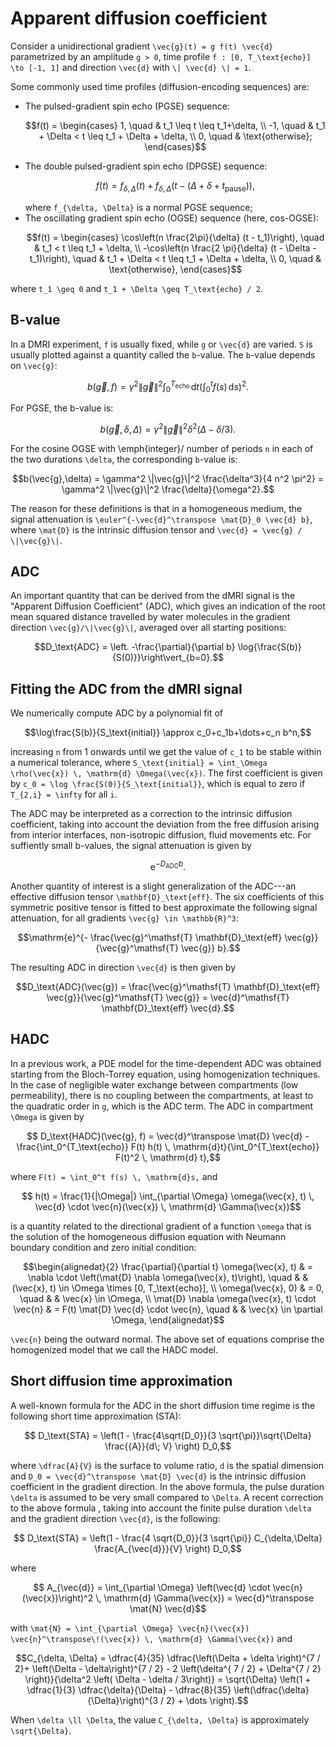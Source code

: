 # Apparent diffusion coefficient

Consider a unidirectional gradient ``\vec{g}(t) = g f(t) \vec{d}`` parametrized by an
amplitude ``g > 0``, time profile ``f : [0, T_\text{echo}] \to [-1, 1]`` and direction
``\vec{d}`` with ``\| \vec{d} \| = 1``.

Some commonly used time profiles (diffusion-encoding sequences) are:

- The pulsed-gradient spin echo (PGSE) sequence:
  ```math
  f(t) =
  \begin{cases}
  1, \quad & t_1 \leq t \leq t_1+\delta, \\
  -1, \quad & t_1 + \Delta < t \leq t_1 + \Delta + \delta, \\
  0, \quad & \text{otherwise};
  \end{cases}
  ```
- The double pulsed-gradient spin echo (DPGSE) sequence:
  ```math
  f(t) = f_{\delta, \Delta}(t) + f_{\delta, \Delta}\left(t - (\Delta + \delta +
  t_\text{pause}) \right),
  ```
  where ``f_{\delta, \Delta}`` is a normal PGSE sequence;
- The oscillating gradient spin echo (OGSE) sequence (here, cos-OGSE):
  ```math
  f(t) =
  \begin{cases}
      \cos\left(n \frac{2\pi}{\delta} (t - t_1)\right), \quad & t_1 < t \leq t_1
      + \delta, \\
      -\cos\left(n \frac{2 \pi}{\delta} (t - \Delta - t_1)\right), \quad & t_1 + \Delta < t
      \leq t_1 + \Delta + \delta, \\
      0, \quad & \text{otherwise},
  \end{cases}
  ```

where ``t_1 \geq 0`` and ``t_1 + \Delta \geq T_\text{echo} / 2``.

## B-value

In a DMRI experiment, ``f`` is usually fixed, while `g` or ``\vec{d}`` are varied. ``S`` is
usually plotted against a quantity called the ``b``-value. The ``b``-value depends on
``\vec{g}``:

```math
b(\vec{g}, f) = \gamma^2 \|\vec{g}\|^2 \int_0^{T_\text{echo}} \, \mathrm{d}t\left(\int_0^t
f(s)\,\mathrm{d}s\right)^2.
```

For PGSE, the b-value is:

```math
b(\vec{g},\delta,\Delta) = \gamma^2 \|\vec{g}\|^2 \delta^2 \left(\Delta - \delta/3\right).
```

For the cosine OGSE with \emph{integer}\/ number of periods ``n`` in each of the two
durations ``\delta``, the corresponding ``b``-value is:

```math
b(\vec{g},\delta) = \gamma^2 \|\vec{g}\|^2 \frac{\delta^3}{4 n^2 \pi^2} = \gamma^2
\|\vec{g}\|^2 \frac{\delta}{\omega^2}.
```

The reason for these definitions is that in a homogeneous medium, the signal attenuation is
``\euler^{-\vec{d}^\transpose \mat{D}_0 \vec{d} b}``, where ``\mat{D}``
is the intrinsic diffusion tensor and ``\vec{d} = \vec{g} / \|\vec{g}\|``.

## ADC

An important quantity that can be derived from the dMRI signal is the "Apparent Diffusion
Coefficient" (ADC), which gives an indication of the root mean squared distance travelled
by water molecules in the gradient direction ``\vec{g}/\|\vec{g}\|``, averaged over all
starting positions:

```math
D_\text{ADC} = \left. -\frac{\partial}{\partial b} \log{\frac{S(b)}{S(0)}}\right\vert_{b=0}.
```

## Fitting the ADC from the dMRI signal

We numerically compute ADC by a polynomial fit of

```math
\log\frac{S(b)}{S_\text{initial}} \approx c_0+c_1b+\dots+c_n b^n,
```

increasing ``n`` from 1 onwards until we get the value of ``c_1`` to be stable within a
numerical tolerance, where ``S_\text{initial} = \int_\Omega \rho(\vec{x}) \, \mathrm{d}
\Omega(\vec{x})``. The first coefficient is given by ``c_0 = \log
\frac{S(0)}{S_\text{initial}}``, which is equal to zero if ``T_{2,i} = \infty`` for all
``i``.

The ADC may be interpreted as a correction to the intrinsic diffusion coefficient, taking
into account the deviation from the free diffusion arising from interior interfaces,
non-isotropic diffusion, fluid movements etc. For suffiently small b-values, the signal
attenuation is given by

```math
\mathrm{e}^{-D_\text{ADC} b}.
```

Another quantity of interest is a slight generalization of the ADC---an effective diffusion
tensor ``\mathbf{D}_\text{eff}``. The six coefficients of this symmetric positive tensor is
fitted to best approximate the following signal attenuation, for all gradients ``\vec{g} \in
\mathbb{R}^3``:

```math
\mathrm{e}^{- \frac{\vec{g}^\mathsf{T} \mathbf{D}_\text{eff} \vec{g}}{\vec{g}^\mathsf{T}
\vec{g}} b}.
```

The resulting ADC in direction ``\vec{d}`` is then given by

```math
D_\text{ADC}(\vec{g}) = \frac{\vec{g}^\mathsf{T} \mathbf{D}_\text{eff}
\vec{g}}{\vec{g}^\mathsf{T} \vec{g}} = \vec{d}^\mathsf{T} \mathbf{D}_\text{eff} \vec{d}.
```

## HADC

In a previous work, a PDE model for the time-dependent ADC was obtained
starting from the Bloch-Torrey equation, using homogenization techniques. In the case of
negligible water exchange between compartments (low permeability), there is no coupling
between the compartments, at least to the quadratic order in ``g``, which is the ADC term.
The ADC in compartment ``\Omega`` is given by

```math
    D_\text{HADC}(\vec{g}, f) = \vec{d}^\transpose \mat{D} \vec{d} -
    \frac{\int_0^{T_\text{echo}} F(t) h(t) \, \mathrm{d}t}{\int_0^{T_\text{echo}} F(t)^2 \,
    \mathrm{d} t},
```

where ``F(t) = \int_0^t f(s) \, \mathrm{d}s,`` and

```math
    h(t) = \frac{1}{|\Omega|} \int_{\partial \Omega} \omega(\vec{x}, t) \, \vec{d} \cdot
    \vec{n}(\vec{x}) \, \mathrm{d} \Gamma(\vec{x})
```

is a quantity related to the directional gradient of a function ``\omega`` that is the
solution of the homogeneous diffusion equation with Neumann boundary condition and zero
initial condition:

```math
\begin{alignedat}{2}
    \frac{\partial}{\partial t} \omega(\vec{x}, t) & = \nabla \cdot \left(\mat{D} \nabla
    \omega(\vec{x}, t)\right), \quad & & (\vec{x}, t) \in \Omega \times [0, T_\text{echo}],
    \\
    \omega(\vec{x}, 0) & = 0, \quad & & \vec{x} \in \Omega, \\
    \mat{D} \nabla \omega(\vec{x}, t) \cdot \vec{n} & = F(t) \mat{D} \vec{d} \cdot
    \vec{n}, \quad &  & \vec{x} \in \partial \Omega,
\end{alignedat}
```

``\vec{n}`` being the outward normal. The above set of equations comprise the homogenized
model that we call the HADC model.



## Short diffusion time approximation

A well-known formula for the ADC in the short diffusion time regime is the following short
time approximation (STA):

```math
    D_\text{STA} = \left(1 - \frac{4\sqrt{D_0}}{3 \sqrt{\pi}}\sqrt{\Delta} \frac{{A}}{d\; V} \right) D_0,
```
where ``\dfrac{A}{V}`` is the surface to volume ratio, ``d`` is the spatial dimension and
``D_0 = \vec{d}^\transpose \mat{D} \vec{d}`` is the intrinsic diffusion
coefficient in the gradient direction. In the above formula, the pulse duration ``\delta``
is assumed to be very small compared to ``\Delta``. A recent correction to the above formula
, taking into account the finite pulse duration ``\delta`` and the
gradient direction ``\vec{d}``, is the following:

```math
    D_\text{STA} = \left(1 - \frac{4 \sqrt{D_0}}{3 \sqrt{\pi}}
    C_{\delta,\Delta}
    \frac{A_{\vec{d}}}{V} \right) D_0,
```

where

```math
    A_{\vec{d}} = \int_{\partial \Omega} \left(\vec{d} \cdot \vec{n}(\vec{x})\right)^2 \,
    \mathrm{d} \Gamma(\vec{x}) = \vec{d}^\transpose \mat{N} \vec{d}
```

with ``\mat{N} = \int_{\partial \Omega} \vec{n}(\vec{x}) \vec{n}^\transpose\!(\vec{x}) \,
\mathrm{d} \Gamma(\vec{x})`` and

```math
C_{\delta, \Delta} = \dfrac{4}{35} \dfrac{\left(\Delta + \delta \right)^{7 / 2}+
\left(\Delta - \delta\right)^{7 / 2} - 2 \left(\delta^{ 7 / 2} + \Delta^{7 / 2}
\right)}{\delta^2 \left( \Delta - \delta / 3\right)} = \sqrt{\Delta} \left(1 + \dfrac{1}{3}
\dfrac{\delta}{\Delta} - \dfrac{8}{35} \left(\dfrac{\delta}{\Delta}\right)^{3 / 2} + \dots
\right).
```
When ``\delta \ll \Delta``, the value ``C_{\delta, \Delta}`` is approximately
``\sqrt{\Delta}``.
